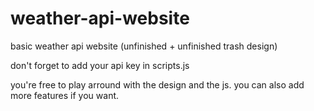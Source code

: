 ﻿# weather-api-website

basic weather api website (unfinished + unfinished trash design)

don't forget to add your api key in scripts.js

you're free to play arround with the design and the js. you can also add more features if you want.
